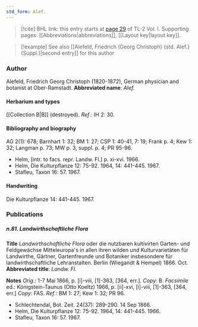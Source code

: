 ```yaml
---
std_form: Alef.
---
```


> [!cite] BHL link: this entry starts at [page 29](https://www.biodiversitylibrary.org/page/33120160) of TL-2 Vol. I.
> Supporting pages: [[Abbreviations|abbreviations]], [[Layout key|layout key]].

> [!example] See also [[Alefeld, Friedrich (Georg Christoph) {std. Alef.} (Suppl.)|second entry]] for this author

### Author

Alefeld, Friedrich Georg Christoph (1820-1872), German physician and botanist at Ober-Ramstadt. 
**Abbreviated name**: *Alef.*

#### Herbarium and types

[[Collection B|B]] (destroyed).
*Ref*.: IH 2: 30.

#### Bibliography and biography

AG 2(1): 678; Barnhart 1: 32; BM 1: 27; CSP 1: 40-41, 7: 19; Frank p. 4; Kew 1: 32; Langman p. 73; MW p. 3, suppl. p. 4; PR 95-96.
- Helm, \[intr. to facs. repr. Landw. Fl.\] p. xi-xvi. 1966.
- Helm, Die Kulturpflanze 12: 75-92. 1964, 14: 441-445. 1967.
- Stafleu, Taxon 16: 57. 1967.

#### Handwriting

Die Kulturpflanze 14: 441-445. 1967.

### Publications

##### n.81. Landwirthschaftliche Flora

**Title**
*Landwirthschaftliche Flora* oder die nutzbaren kultivirten Garten- und Feldgewächse Mitteleuropa's in allen ihren wilden und Kulturvarietäten für Landwirthe, Gärtner, Gartenfreunde und Botaniker insbesondere für landwirthschaftliche Lehranstalten. Berlin (Wiegandt & Hempel) 1866. Oct.
**Abbreviated title**: *Landw. Fl.*

**Notes**
*Orig*.: 1-7 Mai 1866, p. \[i\]-viii, \[1\]-363, \[364, err.\]. *Copy*: B.
*Facsimile* ed.: Königstein-Taunus (Otto Koeltz) 1966, p. \[ii\]-xvi, \[i\]-viii, \[1\]-363, \[364, err.\] *Copy*: FAS.
*Ref*.: BM 1: 27; Kew 1: 32; PR 96.
- Schlechtendal, Bot. Zeit. 24(37): 289-290. 14 Sep 1866.
- Helm, Die Kulturpflanze 12: 75-92. 1964, 14: 441-445. 1966.
- Stafleu, Taxon 16: 57. 1967.

